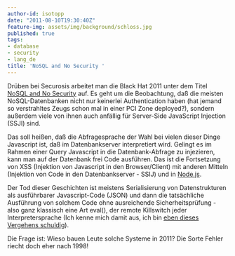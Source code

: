 ```yaml
---
author-id: isotopp
date: "2011-08-10T19:30:40Z"
feature-img: assets/img/background/schloss.jpg
published: true
tags:
- database
- security
- lang_de
title: 'NoSQL and No Security '
---
```

Drüben bei Securosis arbeitet man die Black Hat 2011 unter dem Titel 
[NoSQL and No Security](http://www.securosis.com/blog/nosql-and-no-security) auf.
Es geht um die Beobachtung, daß die meisten NoSQL-Datenbanken nicht nur
keinerlei Authentication haben (hat jemand so verstrahltes Zeugs schon mal
in einer PCI Zone deployed?), sondern außerdem viele von ihnen auch anfällig
für Server-Side JavaScript Injection (SSJI) sind.

Das soll heißen, daß die Abfragesprache der Wahl bei vielen dieser Dinge
Javascript ist, daß im Datenbankserver interpretiert wird. Gelingt es im
Rahmen einer Query Javascript in die Datenbank-Abfrage zu injezieren, kann
man auf der Datenbank frei Code ausführen. Das ist die Fortsetzung von XSS
(Injektion von Javascript in den Browser/Client) mit anderen Mitteln
(Injektion von Code in den Datenbankserver - SSIJ) und in
[Node.js](http://nodejs.org/).

Der Tod dieser Geschichten ist meistens Serialisierung von Datenstrukturen
als ausführbarer Javascript-Code (JSON) und dann die tatsächliche Ausführung
von solchem Code ohne ausreichende Sicherheitsprüfung - also ganz klassisch
eine Art eval(), der remote Killswitch jeder Interpretersprache (Ich kenne
mich damit aus, ich bin 
[eben dieses Vergehens schuldig](http://phplib.sourceforge.net/index.php3)).

Die Frage ist: Wieso bauen Leute solche Systeme in 2011? Die Sorte Fehler
riecht doch eher nach 1998!
